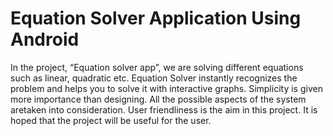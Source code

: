 # Equation Solver Application Using Android

In the project, “Equation solver app”, we are solving different equations such as linear, quadratic etc. Equation Solver instantly recognizes the problem and helps you to solve it with interactive graphs. Simplicity is given more importance than designing. All the possible aspects of the system aretaken into consideration. User friendliness is the aim in this project. It is hoped that the project will be useful for the user.
